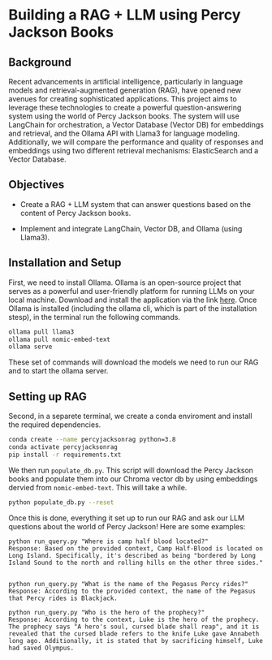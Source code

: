 # Building a RAG + LLM using Percy Jackson Books

## Background
Recent advancements in artificial intelligence, particularly in language models and retrieval-augmented generation (RAG), have opened new avenues for creating sophisticated applications. This project aims to leverage these technologies to create a powerful question-answering system using the world of Percy Jackson books. The system will use LangChain for orchestration, a Vector Database (Vector DB) for embeddings and retrieval, and the Ollama API with Llama3 for language modeling. Additionally, we will compare the performance and quality of responses and embeddings using two different retrieval mechanisms: ElasticSearch and a Vector Database.

## Objectives
- Create a RAG + LLM system that can answer questions based on the content of Percy Jackson books.

- Implement and integrate LangChain, Vector DB, and Ollama (using Llama3).


## Installation and Setup
First, we need to install Ollama. Ollama is an open-source project that serves as a powerful and user-friendly platform for running LLMs on your local machine. Download and install the application via the link [here](https://ollama.com/download). Once Ollama is installed (including the ollama cli, which is part of the installation stesp), in the terminal run the following commands.

```bash
ollama pull llama3
ollama pull nomic-embed-text
ollama serve
```

These set of commands will download the models we need to run our RAG and to start the ollama server.


## Setting up RAG
Second, in a separete terminal, we create a conda enviroment and install the required dependencies.
```bash
conda create --name percyjacksonrag python=3.8
conda activate percyjacksonrag
pip install -r requirements.txt
```

We then run `populate_db.py`. This script will download the Percy Jackson books and populate them into our Chroma vector db by using embeddings dervied from `nomic-embed-text`. This will take a while.

```bash
python populate_db.py --reset
```

Once this is done, everything it set up to run our RAG and ask our LLM questions about the world of Percy Jackson! Here are some examples:

```
python run_query.py "Where is camp half blood located?"
Response: Based on the provided context, Camp Half-Blood is located on Long Island. Specifically, it's described as being "bordered by Long Island Sound to the north and rolling hills on the other three sides."


python run_query.py "What is the name of the Pegasus Percy rides?"
Response: According to the provided context, the name of the Pegasus that Percy rides is Blackjack.

python run_query.py "Who is the hero of the prophecy?"
Response: According to the context, Luke is the hero of the prophecy. The prophecy says "A hero's soul, cursed blade shall reap", and it is revealed that the cursed blade refers to the knife Luke gave Annabeth long ago. Additionally, it is stated that by sacrificing himself, Luke had saved Olympus.
```


